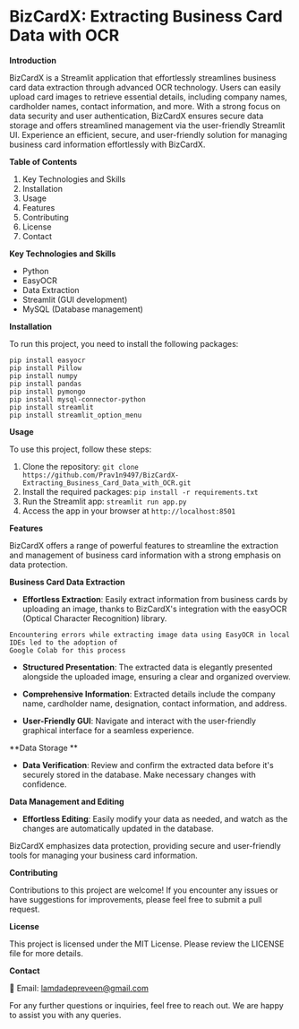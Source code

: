 # BizCardX: Extracting Business Card Data with OCR

**Introduction**

BizCardX is a Streamlit application that effortlessly streamlines business card data extraction through advanced OCR technology. Users can easily upload card images to retrieve essential details, including company names, cardholder names, contact information, and more. With a strong focus on data security and user authentication, BizCardX ensures secure data storage and offers streamlined management via the user-friendly Streamlit UI. Experience an efficient, secure, and user-friendly solution for managing business card information effortlessly with BizCardX.

**Table of Contents**

1. Key Technologies and Skills
2. Installation
3. Usage
4. Features
5. Contributing
6. License
7. Contact

**Key Technologies and Skills**

- Python
- EasyOCR
- Data Extraction
- Streamlit (GUI development)
- MySQL (Database management)


**Installation**

To run this project, you need to install the following packages:

```
pip install easyocr
pip install Pillow
pip install numpy
pip install pandas
pip install pymongo
pip install mysql-connector-python
pip install streamlit
pip install streamlit_option_menu
```

**Usage**

To use this project, follow these steps:

1. Clone the repository: ```git clone https://github.com/Prav1n9497/BizCardX-Extracting_Business_Card_Data_with_OCR.git```
2. Install the required packages: ```pip install -r requirements.txt```
3. Run the Streamlit app: ```streamlit run app.py```
4. Access the app in your browser at ```http://localhost:8501```

**Features**

BizCardX offers a range of powerful features to streamline the extraction and management of business card information with a strong emphasis on data protection.

**Business Card Data Extraction**

- **Effortless Extraction**: Easily extract information from business cards by uploading an image, thanks to BizCardX's integration with the easyOCR (Optical Character Recognition) library.
```
Encountering errors while extracting image data using EasyOCR in local IDEs led to the adoption of 
Google Colab for this process
```

- **Structured Presentation**: The extracted data is elegantly presented alongside the uploaded image, ensuring a clear and organized overview.

- **Comprehensive Information**: Extracted details include the company name, cardholder name, designation, contact information, and address.

- **User-Friendly GUI**: Navigate and interact with the user-friendly graphical interface for a seamless experience.

**Data Storage **

- **Data Verification**: Review and confirm the extracted data before it's securely stored in the database. Make necessary changes with confidence.

**Data Management and Editing**

- **Effortless Editing**: Easily modify your data as needed, and watch as the changes are automatically updated in the database.


BizCardX emphasizes data protection, providing secure and user-friendly tools for managing your business card information.


**Contributing**

Contributions to this project are welcome! If you encounter any issues or have suggestions for improvements, please feel free to submit a pull request.

**License**

This project is licensed under the MIT License. Please review the LICENSE file for more details.

**Contact**

📧 Email: lamdadepreveen@gmail.com

For any further questions or inquiries, feel free to reach out. We are happy to assist you with any queries.
